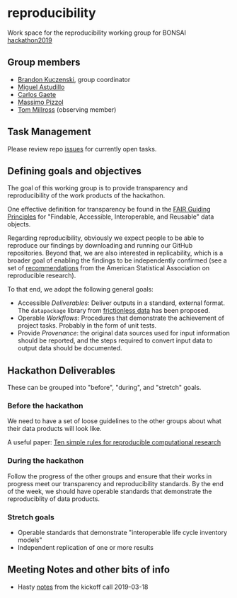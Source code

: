 # reproducibility
Work space for the reproducibility working group for BONSAI [hackathon2019](https://github.com/BONSAMURAIS/hackathon-2019)

## Group members

 * [Brandon Kuczenski](https://github.com/bkuczenski), group coordinator
 * [Miguel Astudillo](https://github.com/mfastudillo)
 * [Carlos Gaete](https://github.com/cdgaete)
 * [Massimo Pizzol](https://github.com/massimopizzol)
 * [Tom Millross](https://github.com/tmillross) (observing member)

## Task Management

Please review repo [issues](https://github.com/BONSAMURAIS/reproducibility/issues) for currently open tasks.

## Defining goals and objectives

The goal of this working group is to provide transparency and reproducibility of the work products of the hackathon.

One effective definition for transparency be found in the [FAIR Guiding Principles](https://www.nature.com/articles/sdata201618) for "Findable, Accessible, Interoperable, and Reusable" data objects.

Regarding reproducibility, obviously we expect people to be able to  reproduce our findings by downloading and running our GitHub repositories.  Beyond that, we are also  interested in replicability, which is a broader goal of enabling the findings to be independently confirmed  (see a set of  [recommendations](https://www.amstat.org/asa/News/ASA-Develops-Reproducible-Research-Recommendations.aspx) from the American Statistical Association on reproducible research). 

To that end, we adopt the following general goals:

 * Accessible _Deliverables_: Deliver outputs in a standard, external format.  The `datapackage` library from [frictionless data](https://frictionlessdata.io/docs/using-data-packages-in-python/) has been proposed.
 * Operable _Workflows_: Procedures that demonstrate the achievement of project tasks. Probably in the form of unit tests.
 * Provide _Provenance_: the original data sources used for input information should be reported, and the steps required to convert input data to output data should be documented.


## Hackathon Deliverables

These can be grouped into "before", "during", and "stretch" goals.

### Before the hackathon

We need to have a set of loose guidelines to the other groups about what their data products will look like.

A useful paper: [Ten simple rules for reproducible computational research](https://journals.plos.org/ploscompbiol/article?id=10.1371/journal.pcbi.1003285)


### During the hackathon

Follow the progress of the other groups and ensure that their works in progress meet our transparency and reproducibility standards.  By the end of the week, we should have operable standards that demonstrate the reproduciblity of data products.

### Stretch goals

 - Operable standards that demonstrate "interoperable life cycle inventory models"
 - Independent replication of one or more results



## Meeting Notes and other bits of info

* Hasty [notes](notes/repro-kickoff-20190318.txt) from the kickoff call 2019-03-18

